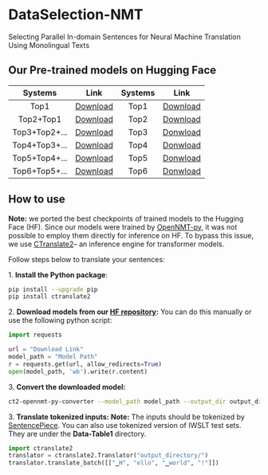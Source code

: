 # DataSelection-NMT
Selecting Parallel In-domain Sentences for Neural Machine Translation Using Monolingual Texts

## Our Pre-trained models on Hugging Face
|Systems        | Link | Systems | Link | 
|:-------------:|:----:|:-------:|:----:|
|Top1         |[Download](https://huggingface.co/joyebright/Top1-with-without-mixing/resolve/main/Top1-withBPE-step-5000.pt)|Top1|[Download](https://huggingface.co/joyebright/Top1-with-without-mixing/resolve/main/Top1-withBPE-step-5000.pt)|  
|Top2+Top1    |[Download](https://huggingface.co/joyebright/Top2-with-mixing/resolve/main/top2-withBPE-step-10000.pt)|Top2|[Download](https://huggingface.co/joyebright/Top2-without-mixing/resolve/main/top2-withBPE-step-5000.pt)|
|Top3+Top2+...|[Download](https://huggingface.co/joyebright/Top3-with-mixing/resolve/main/top3-withBPE-step-13000.pt)|Top3|[Donwload](https://huggingface.co/joyebright/Top3-without-mixing/resolve/main/top3-withBPE-step-5000.pt)|
|Top4+Top3+...|[Download](https://huggingface.co/joyebright/Top4-with-mixing/resolve/main/top4-withBPE-step-17000.pt)|Top4|[Donwload](https://huggingface.co/joyebright/Top4-without-mixing/resolve/main/top4-withBPE-step-5000.pt)|
|Top5+Top4+...|[Download](https://huggingface.co/joyebright/Top5-with-mixing/resolve/main/top5-withBPE-step-20000.pt)|Top5|[Donwload](https://huggingface.co/joyebright/Top5-without-mixing/resolve/main/top5-withBPE-step-5000.pt)|
|Top6+Top5+...|[Download](https://huggingface.co/joyebright/Top6-with-mixing/resolve/main/top6-withBPE-step-19000.pt)|Top6|[Donwload](https://huggingface.co/joyebright/Top6-without-mixing/resolve/main/top6-withBPE-step-5000.pt)|


## How to use
**Note:** we ported the best checkpoints of trained models to the Hugging Face (HF). Since our models were trained by [OpenNMT-py](https://github.com/OpenNMT/OpenNMT-py), it was not possible to employ them directly for inference on HF. To bypass this issue, we use [CTranslate2](https://github.com/OpenNMT/CTranslate2)– an inference engine for transformer models.

Follow steps below to translate your sentences:

1\. **Install the Python package**:
```bash
pip install --upgrade pip
pip install ctranslate2
```
2\. **Download models from our [HF repository](#Our-Pre-trained-models-on-Hugging-Face):**
You can do this manually or use the following python script:
```python
import requests

url = "Download Link"
model_path = "Model Path"
r = requests.get(url, allow_redirects=True)
open(model_path, 'wb').write(r.content)
```
3\. **Convert the downloaded model:**
```bash
ct2-opennmt-py-converter --model_path model_path --output_dir output_directory
```
3\. **Translate tokenized inputs:**
**Note:** The inputs should be tokenized by [SentencePiece](https://github.com/google/sentencepiece). You can also use tokenized version of IWSLT test sets. They are under the **Data-Table1** directory.
```python
import ctranslate2
translator = ctranslate2.Translator("output_directory/")
translator.translate_batch([["▁H", "ello", "▁world", "!"]])
```


